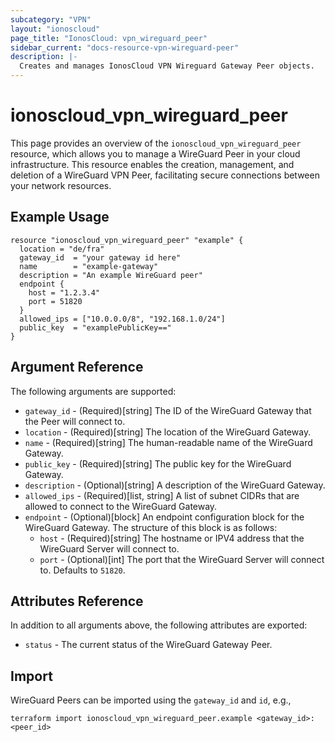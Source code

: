 ```yaml
---
subcategory: "VPN"
layout: "ionoscloud"
page_title: "IonosCloud: vpn_wireguard_peer"
sidebar_current: "docs-resource-vpn-wireguard-peer"
description: |-
  Creates and manages IonosCloud VPN Wireguard Gateway Peer objects.
---
```


# ionoscloud_vpn_wireguard_peer

This page provides an overview of the `ionoscloud_vpn_wireguard_peer` resource, which allows you to manage a WireGuard Peer in your cloud infrastructure. 
This resource enables the creation, management, and deletion of a WireGuard VPN Peer, facilitating secure connections between your network resources.

## Example Usage

```hcl
resource "ionoscloud_vpn_wireguard_peer" "example" {
  location = "de/fra"
  gateway_id  = "your gateway id here"
  name        = "example-gateway"
  description = "An example WireGuard peer"
  endpoint {
    host = "1.2.3.4"
    port = 51820
  }
  allowed_ips = ["10.0.0.0/8", "192.168.1.0/24"]
  public_key  = "examplePublicKey=="
}
```

## Argument Reference

The following arguments are supported:

- `gateway_id` - (Required)[string] The ID of the WireGuard Gateway that the Peer will connect to.
- `location` - (Required)[string] The location of the WireGuard Gateway.
- `name` - (Required)[string] The human-readable name of the WireGuard Gateway.
- `public_key` - (Required)[string] The public key for the WireGuard Gateway.
- `description` - (Optional)[string] A description of the WireGuard Gateway.
- `allowed_ips` - (Required)[list, string] A list of subnet CIDRs that are allowed to connect to the WireGuard Gateway.
- `endpoint` - (Optional)[block] An endpoint configuration block for the WireGuard Gateway. The structure of this block is as follows:
  - `host` - (Required)[string] The hostname or IPV4 address that the WireGuard Server will connect to.
  - `port` - (Optional)[int] The port that the WireGuard Server will connect to. Defaults to `51820`.

## Attributes Reference

In addition to all arguments above, the following attributes are exported:

- `status` - The current status of the WireGuard Gateway Peer.

## Import

WireGuard Peers can be imported using the `gateway_id` and `id`, e.g.,

```shell
terraform import ionoscloud_vpn_wireguard_peer.example <gateway_id>:<peer_id>
```